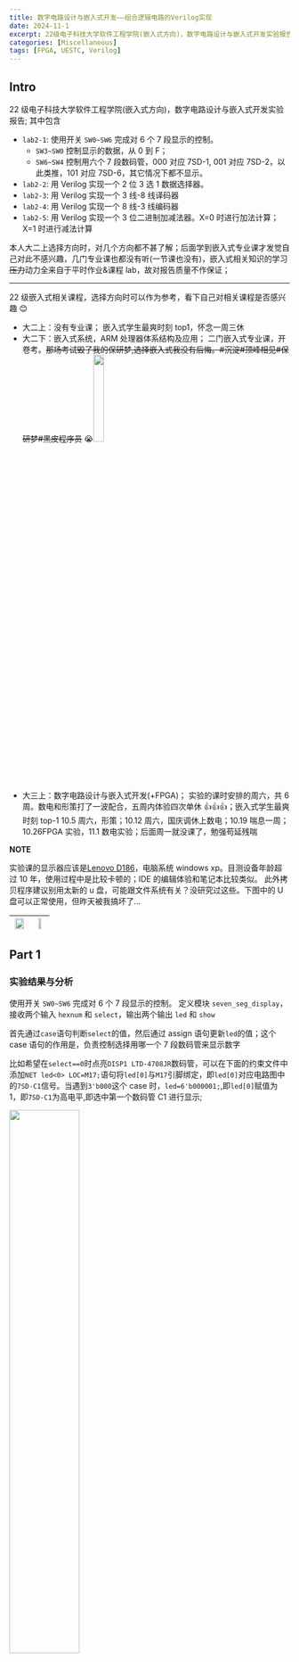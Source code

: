 ```yaml
---
title: 数字电路设计与嵌入式开发——组合逻辑电路的Verilog实现
date: 2024-11-1
excerpt: 22级电子科技大学软件工程学院(嵌入式方向)，数字电路设计与嵌入式开发实验报告(Lab2);
categories: [Miscellaneous]
tags: [FPGA, UESTC, Verilog]
---
```


## Intro

22 级电子科技大学软件工程学院(嵌入式方向)，数字电路设计与嵌入式开发实验报告;
其中包含

- `lab2-1`: 使用开关 `SW0~SW6` 完成对 6 个 7 段显示的控制。
  - `SW3~SW0` 控制显示的数据，从 0 到 F；
  - `SW6~SW4` 控制用六个 7 段数码管，000 对应 7SD-1, 001 对应 7SD-2，以此类推，101 对应 7SD-6，其它情况下都不显示。
- `lab2-2`: 用 Verilog 实现一个 2 位 3 选 1 数据选择器。
- `lab2-3`: 用 Verilog 实现一个 3 线-8 线译码器
- `lab2-4`: 用 Verilog 实现一个 8 线-3 线编码器
- `lab2-5`: 用 Verilog 实现一个 3 位二进制加减法器。X=0 时进行加法计算；X=1 时进行减法计算

本人大二上选择方向时，对几个方向都不甚了解；后面学到嵌入式专业课才发觉自己对此不感兴趣，几门专业课也都没有听(一节课也没有)，嵌入式相关知识的学习~~压力~~动力全来自于平时作业&课程 lab，故对报告质量不作保证；

---

22 级嵌入式相关课程，选择方向时可以作为参考，看下自己对相关课程是否感兴趣 😊

- 大二上：没有专业课；
  嵌入式学生最爽时刻 top1，怀念一周三休
- 大二下：嵌入式系统，ARM 处理器体系结构及应用；
  二门嵌入式专业课，开卷考。~~那场考试毁了我的保研梦,选择嵌入式我没有后悔。#沉淀#顶峰相见#保研梦#黑皮程序员~~ 😭<img src="https://vluv-space.s3.bitiful.net/UESTC/Embedded/lab2/lab2-4.webp" alt="" style="width: 20%"/>
- 大三上：数字电路设计与嵌入式开发(+FPGA)；
  实验的课时安排的周六，共 6 周。数电和形策打了一波配合，五周内体验四次单休 👍👍👍；嵌入式学生最爽时刻 top-1
  10.5 周六，形策；10.12 周六，国庆调休上数电；10.19 喘息一周；10.26FPGA 实验，11.1 数电实验；后面周一就没课了，勉强苟延残喘

**NOTE**

实验课的显示器应该是[Lenovo D186](https://support.lenovo.com/us/en/solutions/pd013690-lenovo-d186-185-in-wide-lcd-monitor-overview)，电脑系统 windows xp。目测设备年龄超过 10 年，使用过程中是比较卡顿的；IDE 的编辑体验和笔记本比较类似。
此外拷贝程序建议别用太新的 u 盘，可能跟文件系统有关？没研究过这些。下图中的 U 盘可以正常使用，但昨天被我搞坏了...

| <img src="https://vluv-space.s3.bitiful.net/UESTC/Embedded/lab2/lab2-6.webp" alt="" style="width: 90%"/> | <img src="https://vluv-space.s3.bitiful.net/UESTC/Embedded/lab2/lab2-7.webp" alt="" style="width: 50%"/> |
| -------------------------------------------------------------------------------------------------------- | -------------------------------------------------------------------------------------------------------- |

## Part 1

### 实验结果与分析

使用开关 `SW0~SW6` 完成对 6 个 7 段显示的控制。
定义模块 `seven_seg_display`，接收两个输入 `hexnum` 和 `select`，输出两个输出 `led` 和 `show`

首先通过`case`语句判断`select`的值，然后通过 assign 语句更新`led`的值；这个 case 语句的作用是，负责控制选择用哪一个 7 段数码管来显示数字

比如希望在`select==0`时点亮`DISP1 LTD-4708JR`数码管，可以在下面的约束文件中添加`NET led<0> LOC=M17;`语句将`led[0]`与`M17`引脚绑定，即`led[0]`对应电路图中的`7SD-C1`信号。当遇到`3'b000`这个 case 时，`led=6'b000001;`,即`led[0]`赋值为 1，即`7SD-C1`为高电平,即选中第一个数码管 C1 进行显示;

<img src="https://vluv-space.s3.bitiful.net/UESTC/Embedded/lab2/lab2-1.webp" alt="" style="width: 50%"/>

<br/>

然后通过`display`的 8 个 bits 分别负责`a,b,c,d,e,f,g,dp`数码管的亮灭，从而更新显示的 hexadecimal number;本实验中 Digilent Anvyl 开发板上的数码管为共阴极数码管。以`4'h0: display = 8'b11111100;`为例，表示`a,b,c,d,e,f`亮，`g,dp`灭；

|      bin      |  hex  |
| :-----------: | :---: |
| `8'b11111100` |  `0`  |
| `8'b01100000` |  `1`  |
| `8'b11011010` |  `2`  |
| `8'b11110010` |  `3`  |
| `8'b01100110` |  `4`  |
| `8'b10110110` |  `5`  |
| `8'b10111110` |  `6`  |
| `8'b11100000` |  `7`  |
| `8'b11111110` |  `8`  |
| `8'b11100110` |  `9`  |
| `8'b11101110` |  `a`  |
| `8'b00111110` |  `b`  |
| `8'b10011100` |  `c`  |
| `8'b01111010` |  `d`  |
| `8'b10011110` |  `e`  |
| `8'b10001110` |  `f`  |

<img src="https://vluv-space.s3.bitiful.net/UESTC/Embedded/lab2/lab2.webp" alt="" style="width: 50%"/>

```verilog
module seven_seg_display (
    input [3:0] hexnum,          // 4-bit input, controls displayed data (0 to F)
    input [2:0] select,          // 3-bit input, selects which 7-segment display to control (000 to 101)
    output reg [5:0] led,        // 6-bit output, activates one of six 7-segment displays
    output reg [7:0] display        // 8-bit output, controls the segments of the 7-segment display
);

    // Control which 7-segment display is active based on the 'select' input
    always @(*) begin
        case (select)
            3'b000: led = 6'b000001; // Activate 7SD-1
            3'b001: led = 6'b000010; // Activate 7SD-2
            3'b010: led = 6'b000100; // Activate 7SD-3
            3'b011: led = 6'b001000; // Activate 7SD-4
            3'b100: led = 6'b010000; // Activate 7SD-5
            3'b101: led = 6'b100000; // Activate 7SD-6
            default: led = 6'b000000; // Turn off all displays for other values of 'select'
        endcase
    end

    // Determine the pattern to display on the 7-segment display based on 'hexnum'
    always @(*) begin
        case (hexnum)
            4'h0: display = 8'b11111100; // Display 0
            4'h1: display = 8'b01100000; // Display 1
            4'h2: display = 8'b11011010; // Display 2
            4'h3: display = 8'b11110010; // Display 3
            4'h4: display = 8'b01100110; // Display 4
            4'h5: display = 8'b10110110; // Display 5
            4'h6: display = 8'b10111110; // Display 6
            4'h7: display = 8'b11100000; // Display 7
            4'h8: display = 8'b11111110; // Display 8
            4'h9: display = 8'b11100110; // Display 9
            4'hA: display = 8'b11101110; // Display A
            4'hB: display = 8'b00111110; // Display B
            4'hC: display = 8'b10011100; // Display C
            4'hD: display = 8'b01111010; // Display D
            4'hE: display = 8'b10011110; // Display E
            4'hF: display = 8'b10001110; // Display F
            default: display = 8'b00000000; // Turn off all segments for invalid hexnum
        endcase
    end
endmodule
```

参照该图，补全约束文件，使得数字 0~F 在 正确的 7 段数码管上以正确的形式显示。

<img src="https://vluv-space.s3.bitiful.net/UESTC/Embedded/lab2/lab2-2.webp" alt="" style="width: 50%"/>

```shell
# 下面是ucf文件，为了显示效果，文中用bash代码块进行高亮
NET hexnum<O> LOC=V5;
NET hexnum<1> LOC=U4;
NET hexnum<2> LOC=V3;
NET hexnum<3> LOC=P4;
NET select<O> LOC=R4;
NET select<1> LOC=P6;
NET select<2> LOC=P5
NET led<0> LOC=M17;
NET led<1> LOC=P16;
NET led<2> LOC=P19;
NET led<3> LOC=N16;
NET led<4> LOC=AB21;
NET led<5> LOC=AA20;
NET display<O> LOC=P15;
NET display<1> LOC=Y21
NET display<2> LOC=P20;
NET display<3> LOC=AB19;
NET display<4> LOC=N15;
NET display<5> LOC=Y22;
NET display<6> LOC=AA22;
NET display<7> LOC=AA21;
```

### 验证图片

编译后将 bit 文件写入开发板验证即可

![alt text](https://vluv-space.s3.bitiful.net/UESTC/Embedded/lab2/lab2-3.webp)

## Part 2

### 实验结果与分析

根据控制信号 C 的值，选择一个 2 位输入信号 D0、D1 或 D2，并将该信号输出到 Y。下面是代码的具体解释和实现思路。输出信号通过 LD0 和 LD1 两个发光二极管进行验证

```verilog
module Mux3to1_2bit (
    input [1:0] C,
    input [1:0] D0,
    input [1:0] D1,
    input [1:0] D2,
    output reg[1:0] Y
);
    always@(*)
    case (C)
        2'b00: Y = D0;
        2'b01: Y = D1;
        2'b10: Y = D2;
        default: Y = 2'b00;
    endcase
endmodule
```

### 验证图片

![alt text](https://vluv-space.s3.bitiful.net/UESTC/Embedded/lab2/lab2-5.webp)

## Part 3

### 实验结果与分析

输入端有 3 根信号线,表示从`000`到`111` 8 种不同的二进制组合，输出端有 8 根信号线,每一根线对应输入的一种二进制组合。
编写如下代码，然后在约束文件中将`out[0]-outp[7]`分别绑定到 LD0 到 LD7 八个 LED 灯即可

```verilog
module decoder3to8(
 input [2:0] in, // 3-bit input
 output reg [7:0] out // 8-bit output
);
    always @(*) begin
        out = 8'b0000_0000; // 初始化输出
        case (in)
            3'b000: out  = 8'b0000_0001;
            3'b001: out  = 8'b0000_0010;
            3'b010: out  = 8'b0000_0100;
            3'b011: out  = 8'b0000_1000;
            3'b100: out  = 8'b0001_0000;
            3'b101: out  = 8'b0010_0000;
            3'b110: out  = 8'b0100_0000;
            3'b111: out  = 8'b1000_0000;
            default: out = 8'b0000_0000;
        endcase
    end
endmodule
```

### 验证图片

队友的玉手出镜，拨码挡住了，懒得重新拍了(没挡住看得也费力，老师应该也不会细看)

![alt text](https://vluv-space.s3.bitiful.net/UESTC/Embedded/lab2/lab2-9.webp)

## Part 4

### 实验结果与分析

代码结构与 3-8 译码器类似，将输入输出倒置即可。在约束文件中，`out[0]、out[1]、out[2]`绑定到`LD0、LD1、LD2`即可

```verilog
module encoder8to3(
 input [7:0] in, // 8-bit input
 output reg [2:0] out // 3-bit output
);
    always @(*) begin
        case (in)
            8'b0000_0001: out = 3'b000;
            8'b0000_0010: out = 3'b001;
            8'b0000_0100: out = 3'b010;
            8'b0000_1000: out = 3'b011;
            8'b0001_0000: out = 3'b100;
            8'b0010_0000: out = 3'b101;
            8'b0100_0000: out = 3'b110;
            8'b1000_0000: out = 3'b111;
            default: out      = 3'b000;
        endcase
    end
endmodule
```

### 验证图片

![alt text](https://vluv-space.s3.bitiful.net/UESTC/Embedded/lab2/lab2-10.webp)

## Part 5

### 实验结果与分析

> 用 Verilog 实现一个 3 位二进制加减法器。X=0 时进行加法计算；X=1 时进行减法计算

代码根据控制信号 X 的值来决定是执行加法还是减法操作

- `A` 和 `B` 是 3 位的**无符号**操作数(即全为正数)
- `X` 是控制信号，当 `X = 0` 时执行加法，当 `X = 1` 时执行减法。
- `Y` 是 4 位输出结果，返回运算结果的补码形式
- `Overflow` 作为 Flag，用于指示是否在操作中发生溢出。

{% message color:primary "title: 补码 wikipedia"%}

补码（英语：2's complement）是一种用二进制表示有符号数的方法，也是一种将数字的正负号变号的方式，常在计算机科学中使用。补码以有符号比特的二进制数定义。

正数和 0 的补码就是该数字本身再补上最高比特 0。负数的补码则是将其绝对值按位取反再加 1。

补码系统的最大优点是可以在加法或减法处理中，不需因为数字的正负而使用不同的计算方式。只要一种加法电路就可以处理各种有号数加法，而且减法可以用一个数加上另一个数的补码来表示，因此只要有加法电路及补码电路即可完成各种有号数加法及减法，在电路设计上相当方便。

我在下面举个栗子 👇

| decimal  | binary | complement       |
| -------- | ------ | ---------------- |
| `2`      | `0010` | `0010`           |
| `-3`     | `1011` | `1101`           |
| `2-3=-1` | `1111` | `0010+1101=1111` |
| `2+3=5`  | `0101` | `0010+0011=0101` |

{% endmessage %}

为方便运算，在计算过程中需要将运算数转为补码;转换的过程如下

- `A` 作为被加数/被减数，一定为正数；只需要在`A`前面加一个`0`bit 作为符号位即可
  `assign A_comp = {1'b0, A};`
- `B` 作为加数/减数，根据控制信号 `X` 来确定其正负，如果是加法(`X==0`)，加一个`0`作为符号位即可；如果是减法(`X==1`)，那么运算可以视作`A+(-B)`，`-B`作为负数，求补码需要先按位取反(符号位不需要取反)再加 1
  `assign B_comp = (X == 0) ? {1'b0, B} : {1'b1, ~B} + 1`

接下来判断运算结果是否溢出

- 如果是减法，运算结果一定不会溢出；(运算结果一定会在 `0到-7`这个区间里)
- 如果是加法，运算结果可能溢出；例如`A=011,B=110`得到`Y=1101`，两个正数相加得到负数，显然发生了溢出；
  `assign Overflow = (X == 0) ? Y[3] : 0;`

```verilog
module AdderSubtractor(
    input [2:0] A,    // 3-bit operand A
    input [2:0] B,    // 3-bit operand B
    input X,          // Control signal: 0 for addition, 1 for subtraction
    output [3:0] Y,   // 4-bit result to include overflow
    output Overflow   // Overflow indicator
);
    // 4-bit complement of A and B
    wire [3:0] A_comp;
    wire [3:0] B_comp;
    assign A_comp = {1'b0, A};
    assign B_comp = (X == 0) ? {1'b0, B} : {1'b1, ~B} + 1；
    assign Y = A_comp + B_comp;
    assign Overflow = (X == 0) ? Y[3] : 0;
endmodule
```

```shell
NET A<O> LOC=V5;
NET A<1> LOC=U4;
NET A<2> LOC=V3;
NET B<0> LOC=P4;
NET B<1> LOC=R4;
NET B<2> LOC=P6;
NET X LOC=P5;
NET Y<O> LOC=W3;
NET Y<1> LOC=Y4;
NET Y<2> LOC=Y1;
NET Y<3> LOC=AB4;
NET Overflow LOC=AA4;
```

### 验证图片

![alt text](https://vluv-space.s3.bitiful.net/UESTC/Embedded/lab2/lab2-8.webp)
